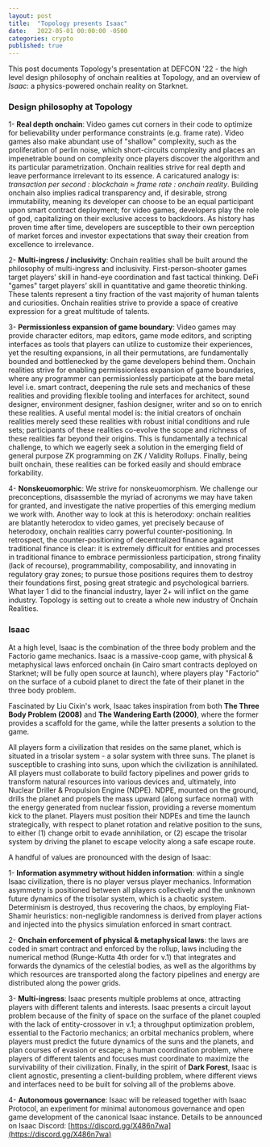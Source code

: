 ```yaml
---
layout: post
title:  "Topology presents Isaac"
date:   2022-05-01 00:00:00 -0500
categories: crypto
published: true
---
```


This post documents Topology's presentation at DEFCON '22 - the high level design philosophy of onchain realities at Topology, and an overview of *Isaac*: a physics-powered onchain reality on Starknet.

### Design philosophy at Topology

1- **Real depth onchain**: Video games cut corners in their code to optimize for believability under performance constraints (e.g. frame rate). Video games also make abundant use of "shallow" complexity, such as the proliferation of perlin noise, which short-circuits complexity and places an impenetrable bound on complexity once players discover the algorithm and its particular parametrization. Onchain realities strive for real depth and leave performance irrelevant to its essence. A caricatured analogy is: *transaction per second : blockchain ≈ frame rate : onchain reality*. Building onchain also implies radical transparency and, if desirable, strong immutability, meaning its developer can choose to be an equal participant upon smart contract deployment; for video games, developers play the role of god, capitalizing on their exclusive access to backdoors. As history has proven time after time, developers are susceptible to their own perception of market forces and investor expectations that sway their creation from excellence to irrelevance.

2- **Multi-ingress / inclusivity**: Onchain realities shall be built around the philosophy of multi-ingress and inclusivity. First-person-shooter games target players’ skill in hand-eye coordination and fast tactical thinking. DeFi "games" target players’ skill in quantitative and game theoretic thinking. These talents represent a tiny fraction of the vast majority of human talents and curiosities. Onchain realities strive to provide a space of creative expression for a great multitude of talents.

3- **Permissionless expansion of game boundary**: Video games may provide character editors, map editors, game mode editors, and scripting interfaces as tools that players can utilize to customize their experiences, yet the resulting expansions, in all their permutations, are fundamentally bounded and bottlenecked by the game developers behind them. Onchain realities strive for enabling permissionless expansion of game boundaries, where any programmer can permissionlessly participate at the bare metal level i.e. smart contract, deepening the rule sets and mechanics of these realities and providing flexible tooling and interfaces for architect, sound designer, environment designer, fashion designer, writer and so on to enrich these realities. A useful mental model is: the initial creators of onchain realities merely seed these realities with robust initial conditions and rule sets; participants of these realities co-evolve the scope and richness of these realities far beyond their origins. This is fundamentally a technical challenge, to which we eagerly seek a solution in the emerging field of general purpose ZK programming on ZK / Validity Rollups. Finally, being built onchain, these realities can be forked easily and should embrace forkability.

4- **Nonskeuomorphic**: We strive for nonskeuomorphism. We challenge our preconceptions, disassemble the myriad of acronyms we may have taken for granted, and investigate the native properties of this emerging medium we work with. Another way to look at this is heterodoxy: onchain realities are blatantly heterodox to video games, yet precisely because of heterodoxy, onchain realities carry powerful counter-positioning. In retrospect, the counter-positioning of decentralized finance against traditional finance is clear: it is extremely difficult for entities and processes in traditional finance to embrace permissionless participation, strong finality (lack of recourse), programmability, composability, and innovating in regulatory gray zones; to pursue those positions requires them to destroy their foundations first, posing great strategic and psychological barriers. What layer 1 did to the financial industry, layer 2+ will inflict on the game industry. Topology is setting out to create a whole new industry of Onchain Realities.

### Isaac

At a high level, Isaac is the combination of the three body problem and the Factorio game mechanics. Isaac is a massive-coop game, with physical & metaphysical laws enforced onchain (in Cairo smart contracts deployed on Starknet; will be fully open source at launch), where players play "Factorio" on the surface of a cuboid planet to direct the fate of their planet in the three body problem.

Fascinated by Liu Cixin's work, Isaac takes inspiration from both **The Three Body Problem (2008)** and **The Wandering Earth (2000)**, where the former provides a scaffold for the game, while the latter presents a solution to the game.

All players form a civilization that resides on the same planet, which is situated in a trisolar system - a solar system with three suns. The planet is susceptible to crashing into suns, upon which the civilization is annihilated. All players must collaborate to build factory pipelines and power grids to transform natural resources into various devices and, ultimately, into Nuclear Driller & Propulsion Engine (NDPE). NDPE, mounted on the ground, drills the planet and propels the mass upward (along surface normal) with the energy generated from nuclear fission, providing a reverse momentum kick to the planet. Players must position their NDPEs and time the launch strategically, with respect to planet rotation and relative position to the suns, to either (1) change orbit to evade annihilation, or (2) escape the trisolar system by driving the planet to escape velocity along a safe escape route.

A handful of values are pronounced with the design of Isaac:

1- **Information asymmetry without hidden information**: within a single Isaac civilization, there is no player versus player mechanics. Information asymmetry is positioned between all players collectively and the unknown future dynamics of the trisolar system, which is a chaotic system. Determinism is destroyed, thus recovering the chaos, by employing Fiat-Shamir heuristics: non-negligible randomness is derived from player actions and injected into the physics simulation enforced in smart contract.

2- **Onchain enforcement of physical & metaphysical laws**: the laws are coded in smart contract and enforced by the rollup, laws including the numerical method (Runge-Kutta 4th order for v.1) that integrates and forwards the dynamics of the celestial bodies, as well as the algorithms by which resources are transported along the factory pipelines and energy are distributed along the power grids.

3- **Multi-ingress**: Isaac presents multiple problems at once, attracting players with different talents and interests. Isaac presents a circuit layout problem because of the finity of space on the surface of the planet coupled with the lack of entity-crossover in v.1; a throughput optimization problem, essential to the Factorio mechanics; an orbital mechanics problem, where players must predict the future dynamics of the suns and the planets, and plan courses of evasion or escape; a human coordination problem, where players of different talents and focuses must coordinate to maximize the survivability of their civilization. Finally, in the spirit of **Dark Forest**, Isaac is client agnostic, presenting a client-building problem, where different views and interfaces need to be built for solving all of the problems above.

4- **Autonomous governance**: Isaac will be released together with Isaac Protocol, an experiment for minimal autonomous governance and open game development of the canonical Isaac instance. Details to be announced on Isaac Discord: [https://discord.gg/X486n7wa](https://discord.gg/X486n7wa)